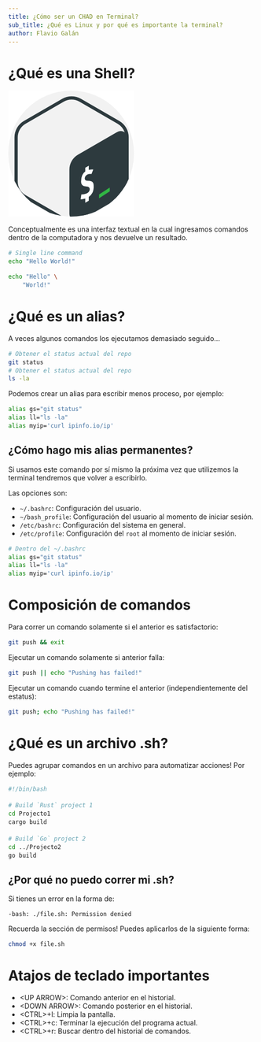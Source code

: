 ```yaml
---
title: ¿Cómo ser un CHAD en Terminal?
sub_title: ¿Qué es Linux y por qué es importante la terminal?
author: Flavio Galán
---
```


# ¿Qué es una Shell?

![](./imgs/bashIcon.png)

<!-- pause -->

Conceptualmente es una interfaz textual en la cual ingresamos comandos dentro de la computadora y nos devuelve un resultado.

<!-- column_layout: [1,1] -->

<!-- column: 0 -->
```bash +exec
# Single line command
echo "Hello World!"
```

<!-- column: 1 -->
```bash +exec
echo "Hello" \
    "World!"
```
<!-- reset_layout -->


<!-- end_slide -->

# ¿Qué es un alias?

A veces algunos comandos los ejecutamos demasiado seguido...

```bash
# Obtener el status actual del repo
git status
# Obtener el status actual del repo
ls -la
```

Podemos crear un alias para escribir menos proceso, por ejemplo:
```bash {1|2|3} +line_numbers
alias gs="git status"
alias ll="ls -la"
alias myip='curl ipinfo.io/ip'
```

<!-- end_slide -->

## ¿Cómo hago mis alias permanentes?

Si usamos este comando por sí mismo la próxima vez que utilizemos la terminal tendremos que volver a escribirlo.

Las opciones son:

* `~/.bashrc`: Configuración del usuario.
* `~/bash_profile`: Configuración del usuario al momento de iniciar sesión.
* `/etc/bashrc`: Configuración del sistema en general.
* `/etc/profile`: Configuración del `root` al momento de iniciar sesión.

```bash
# Dentro del ~/.bashrc
alias gs="git status"
alias ll="ls -la"
alias myip='curl ipinfo.io/ip'
```

<!-- end_slide -->

# Composición de comandos

Para correr un comando solamente si el anterior es satisfactorio:
<!-- pause -->

```bash
git push && exit
```
<!-- pause -->

Ejecutar un comando solamente si anterior falla:
<!-- pause -->
```bash
git push || echo "Pushing has failed!"
```
<!-- pause -->

Ejecutar un comando cuando termine el anterior (independientemente del estatus):
<!-- pause -->
```bash
git push; echo "Pushing has failed!"
```

<!-- end_slide -->

# ¿Qué es un archivo .sh?

Puedes agrupar comandos en un archivo para automatizar acciones! Por ejemplo:

```bash
#!/bin/bash

# Build `Rust` project 1
cd Projecto1
cargo build

# Build `Go` project 2
cd ../Projecto2
go build
```

<!-- end_slide -->

## ¿Por qué no puedo correr mi .sh?

Si tienes un error en la forma de:
```
-bash: ./file.sh: Permission denied
```
<!-- pause -->

Recuerda la sección de permisos! Puedes aplicarlos de la siguiente forma:
```bash
chmod +x file.sh
```
<!-- end_slide -->

# Atajos de teclado importantes

* \<UP ARROW\>: Comando anterior en el historial.
* \<DOWN ARROW\>: Comando posterior en el historial.
* \<CTRL\>+l: Limpia la pantalla.
* \<CTRL\>+c: Terminar la ejecución del programa actual.
* \<CTRL\>+r: Buscar dentro del historial de comandos.
